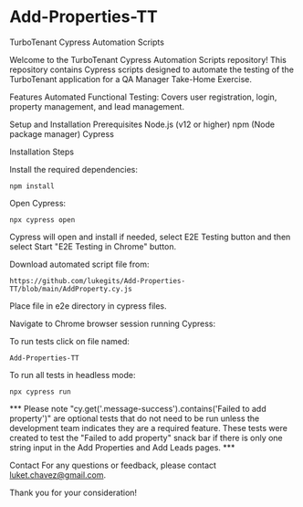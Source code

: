 # Add-Properties-TT
TurboTenant Cypress Automation Scripts

Welcome to the TurboTenant Cypress Automation Scripts repository! This repository contains Cypress scripts designed to automate the testing of the TurboTenant application for a QA Manager Take-Home Exercise.


Features
Automated Functional Testing: Covers user registration, login, property management, and lead management.

Setup and Installation
Prerequisites
Node.js (v12 or higher)
npm (Node package manager)
Cypress

Installation Steps

Install the required dependencies:

```npm install```

Open Cypress:

```npx cypress open```

Cypress will open and install if needed, select E2E Testing button and then select Start "E2E Testing in Chrome" button.

Download automated script file from:

```https://github.com/lukegits/Add-Properties-TT/blob/main/AddProperty.cy.js```

Place file in e2e directory in cypress files.

Navigate to Chrome browser session running Cypress:

To run tests click on file named:

```Add-Properties-TT```

To run all tests in headless mode:

```npx cypress run```


*** Please note "cy.get('.message-success').contains('Failed to add property')" are optional tests that do not need to be run unless the development team indicates they are a required feature. 
These tests were created to test the "Failed to add property" snack bar if there is only one string input in the Add Properties and Add Leads pages. ***

Contact
For any questions or feedback, please contact luket.chavez@gmail.com.

Thank you for your consideration!






